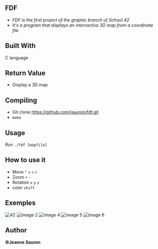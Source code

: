 ## FDF
  
* *FDF is the first project of the graphic branch of School 42*
* *It's a program that displays an interractive 3D map from a coordinate file*

## Built With

C language

## Return Value
 
* Display a 3D map
 
## Compiling
 
* Git clone https://github.com/jsauron/fdf.git
* `make`

## Usage

Run `./fdf [mapfile]`

## How to use it

* Move `^` `v` `<` `>`
* Zoom `+` `-`
* Rotation `x` `y` `z`
* color `shift`

## Exemples
![42](https://i.imgur.com/l7J7jC6.png)
![image 2](https://i.imgur.com/sJGdswk.png)
![image 4](https://i.imgur.com/DSnF2AK.png)
![image 5](https://i.imgur.com/2riyvyl.png)
![image 6](https://i.imgur.com/9NiR1lX.png)

## Author

**©Jeanne Sauron**

